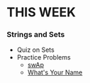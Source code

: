 # THIS WEEK

### Strings and Sets
- Quiz on Sets
- Practice Problems 
  * [swAp](https://github.com/arncelik/NAU-ACMW-Python-Study/blob/master/Week04/swap.py)
  * [What's Your Name](https://www.hackerrank.com/challenges/whats-your-name/problem)
  

